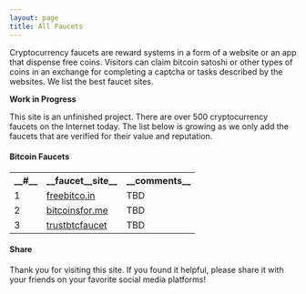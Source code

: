 ```yaml
---
layout: page
title: All Faucets
---
```


Cryptocurrency faucets are reward systems in a form of a website or an app that dispense free coins. Visitors can claim bitcoin satoshi or other types of coins in an exchange for completing a captcha or tasks described by the websites. We list the best faucet sites.

**Work in Progress**

This site is an unfinished project. There are over 500 cryptocurrency faucets on the Internet today. The list below is growing as we only add the faucets that are verified for their value and reputation.

#### Bitcoin Faucets

<table>
  <tr>
    <th>__#__</th>
    <th>__faucet__site__</th>
    <th>__comments__</th>
  </tr>
  <tr>
    <td>1</td>
    <td><a href="http://bit.ly/www-freebitcoin" target="_blank">freebitco.in</a></td>
    <td>TBD</td>
  </tr>
  <tr>
    <td>2</td>
    <td><a href="http://bit.ly/www-bitcoinsfor-me" target="_blank">bitcoinsfor.me</a></td>
    <td>TBD</td>
  </tr>
  <tr>
    <td>3</td>
    <td><a href="http://bit.ly/www-trustbtcfaucet" target="_blank">trustbtcfaucet</a></td>
    <td>TBD</td>
  </tr>
</table>

#### Share
 
Thank you for visiting this site. If you found it helpful, please share it with your friends on your favorite social media platforms!
